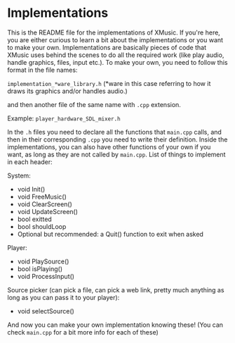 # Implementations

This is the README file for the implementations of XMusic. If you're here,
you are either curious to learn a bit about the implementations or 
you want to make your own. Implementations are basically pieces of code
that XMusic uses behind the scenes to do all the required work (like
play audio, handle graphics, files, input etc.). To make your own, you
need to follow this format in the file names:

`implementation_*ware_library.h` (*ware in this case referring to
how it draws its graphics and/or handles audio.)

and then another file of the same name with `.cpp` extension.

Example: `player_hardware_SDL_mixer.h`

In the `.h` files you need to declare all the functions that `main.cpp` calls,
and then in their corresponding `.cpp` you need to write their definition.
Inside the implementations, you can also have other functions of your own if you want,
as long as they are not called by `main.cpp`. List of things to implement in each
header:

System:
<ul>
<li>void Init()</li>
<li>void FreeMusic()</li>
<li>void ClearScreen()</li>
<li>void UpdateScreen()</li>
<li>bool exitted</li>
<li>bool shouldLoop</li>
<li>Optional but recommended: a Quit() function to exit when asked</li>
</ul>

Player:
<ul>
<li>void PlaySource()</li>
<li>bool isPlaying()</li>
<li>void ProcessInput()</li>
</ul>

Source picker (can pick a file, can pick a web link, pretty much anything
as long as you can pass it to your player):
<ul>
<li>void selectSource()</li>
</ul>

And now you can make your own implementation knowing these!
(You can check `main.cpp` for a bit more info for each of these)